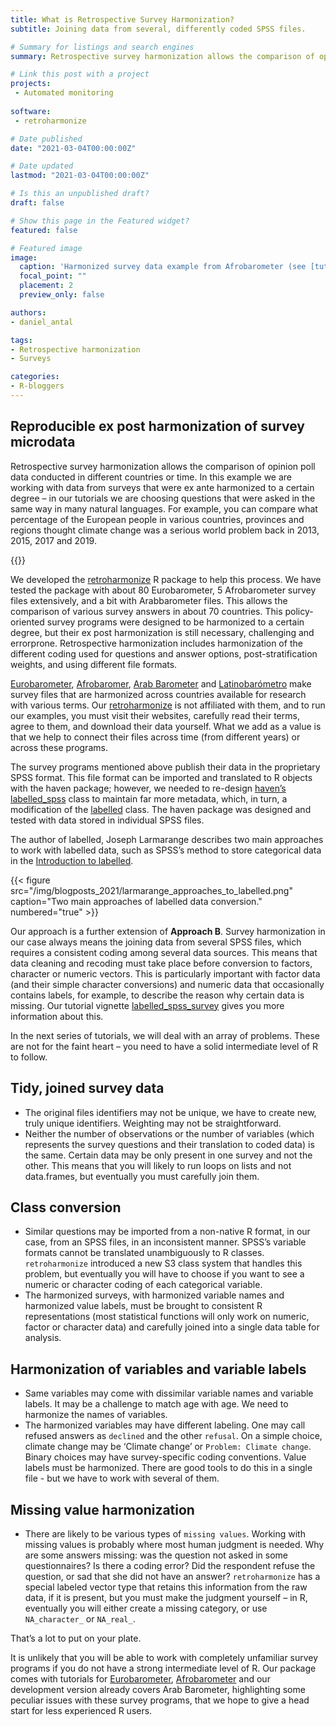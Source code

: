 ```yaml
---
title: What is Retrospective Survey Harmonization?
subtitle: Joining data from several, differently coded SPSS files.

# Summary for listings and search engines
summary: Retrospective survey harmonization allows the comparison of opinion poll data conducted in different countries or time.  In this example we are working with data from surveys that were ex ante harmonized to a certain degree – in our tutorials we are choosing questions that were asked in the same way in many natural languages.  For example, you can compare what percentage of the European people in various countries, provinces and regions thought climate change was a serious world problem back in 2013, 2015, 2017 and 2019.

# Link this post with a project
projects:
 - Automated monitoring 
 
software: 
 - retroharmonize

# Date published
date: "2021-03-04T00:00:00Z"

# Date updated
lastmod: "2021-03-04T00:00:00Z"

# Is this an unpublished draft?
draft: false

# Show this page in the Featured widget?
featured: false

# Featured image
image:
  caption: 'Harmonized survey data example from Afrobarometer (see [tutorial](https://retroharmonize.dataobservatory.eu/articles/afrobarometer.html)'
  focal_point: ""
  placement: 2
  preview_only: false

authors:
- daniel_antal

tags:
- Retrospective harmonization
- Surveys

categories:
- R-bloggers
---
```


## Reproducible ex post harmonization of survey microdata

Retrospective survey harmonization allows the comparison of opinion poll
data conducted in different countries or time. In this example we are
working with data from surveys that were ex ante harmonized to a certain
degree – in our tutorials we are choosing questions that were asked in
the same way in many natural languages. For example, you can compare
what percentage of the European people in various countries, provinces
and regions thought climate change was a serious world problem back in
2013, 2015, 2017 and 2019.

{{<toc>}}

We developed the
[retroharmonize](https://retroharmonize.dataobservatory.eu/) R package
to help this process. We have tested the package with about 80
Eurobarometer, 5 Afrobarometer survey files extensively, and a bit with
Arabbarometer files. This allows the comparison of various survey
answers in about 70 countries. This policy-oriented survey programs were
designed to be harmonized to a certain degree, but their ex post
harmonization is still necessary, challenging and errorprone.
Retrospective harmonization includes harmonization of the different
coding used for questions and answer options, post-stratification
weights, and using different file formats.

[Eurobarometer](https://ec.europa.eu/commfrontoffice/publicopinion/index.cfm),
[Afrobaromer](https://www.afrobarometer.org/), [Arab
Barometer](https://www.arabbarometer.org/) and
[Latinobarómetro](https://www.latinobarometro.org/lat.jsp) make survey
files that are harmonized across countries available for research with
various terms. Our
[retroharmonize](https://retroharmonize.dataobservatory.eu/) is not
affiliated with them, and to run our examples, you must visit their
websites, carefully read their terms, agree to them, and download their
data yourself. What we add as a value is that we help to connect their
files across time (from different years) or across these programs.

The survey programs mentioned above publish their data in the
proprietary SPSS format. This file format can be imported and translated
to R objects with the haven package; however, we needed to re-design
[haven’s](https://haven.tidyverse.org/)
[labelled\_spss](https://haven.tidyverse.org/reference/labelled_spss.html)
class to maintain far more metadata, which, in turn, a modification of
the [labelled]() class. The haven package was designed and tested with
data stored in individual SPSS files.

The author of labelled, Joseph Larmarange describes two main approaches
to work with labelled data, such as SPSS’s method to store categorical
data in the [Introduction to
labelled](http://larmarange.github.io/labelled/articles/intro_labelled.html).

{{< figure src="/img/blogposts_2021/larmarange_approaches_to_labelled.png" caption="Two main approaches of labelled data conversion." numbered="true" >}}

Our approach is a further extension of **Approach B**. Survey
harmonization in our case always means the joining data from several
SPSS files, which requires a consistent coding among several data
sources. This means that data cleaning and recoding must take place
before conversion to factors, character or numeric vectors. This is
particularly important with factor data (and their simple character
conversions) and numeric data that occasionally contains labels, for
example, to describe the reason why certain data is missing. Our
tutorial vignette
[labelled\_spss\_survey](https://retroharmonize.dataobservatory.eu/articles/labelled_spss_survey.html)
gives you more information about this.

In the next series of tutorials, we will deal with an array of problems.
These are not for the faint heart – you need to have a solid
intermediate level of R to follow.

## Tidy, joined survey data

-   The original files identifiers may not be unique, we have to create
    new, truly unique identifiers. Weighting may not be straightforward.
-   Neither the number of observations or the number of variables (which
    represents the survey questions and their translation to coded data)
    is the same. Certain data may be only present in one survey and not
    the other. This means that you will likely to run loops on lists and
    not data.frames, but eventually you must carefully join them.

## Class conversion

-   Similar questions may be imported from a non-native R format, in our
    case, from an SPSS files, in an inconsistent manner. SPSS’s variable
    formats cannot be translated unambiguously to R classes.
    `retroharmonize` introduced a new S3 class system that handles this
    problem, but eventually you will have to choose if you want to see a
    numeric or character coding of each categorical variable.
-   The harmonized surveys, with harmonized variable names and
    harmonized value labels, must be brought to consistent R
    representations (most statistical functions will only work on
    numeric, factor or character data) and carefully joined into a
    single data table for analysis.

## Harmonization of variables and variable labels

-   Same variables may come with dissimilar variable names and variable
    labels. It may be a challenge to match age with age. We need to
    harmonize the names of variables.
-   The harmonized variables may have different labeling. One may call
    refused answers as `declined` and the other `refusal`. On a simple
    choice, climate change may be ‘Climate change’ or
    `Problem: Climate change`. Binary choices may have survey-specific
    coding conventions. Value labels must be harmonized. There are good
    tools to do this in a single file - but we have to work with several
    of them.

## Missing value harmonization

-   There are likely to be various types of `missing values`. Working
    with missing values is probably where most human judgment is needed.
    Why are some answers missing: was the question not asked in some
    questionnaires? Is there a coding error? Did the respondent refuse
    the question, or sad that she did not have an answer?
    `retroharmonize` has a special labeled vector type that retains this
    information from the raw data, if it is present, but you must make
    the judgment yourself – in R, eventually you will either create a
    missing category, or use `NA_character_` or `NA_real_`.

That’s a lot to put on your plate.

It is unlikely that you will be able to work with completely unfamiliar
survey programs if you do not have a strong intermediate level of R. Our
package comes with tutorials for
[Eurobarometer](https://retroharmonize.dataobservatory.eu/articles/eurobarometer.html),
[Afrobarometer](https://retroharmonize.dataobservatory.eu/articles/afrobarometer.html)
and our development version already covers Arab Barometer, highlighting
some peculiar issues with these survey programs, that we hope to give a
head start for less experienced R users.
